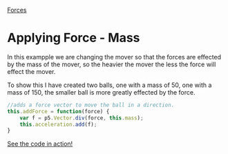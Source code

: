 [Forces](../)


# Applying Force - Mass

In this exampple we are changing the mover so that the forces are effected by the mass of the mover, so the heavier the mover the less the force will effect the mover.

To show this I have created two balls, one with a mass of 50, one with a mass of 150, the smaller ball is more greatly effected by the force.
```js
//adds a force vector to move the ball in a direction.
this.addForce = function(force) {
    var f = p5.Vector.div(force, this.mass);
    this.acceleration.add(f);
}
```

[See the code in action!](index.html)
